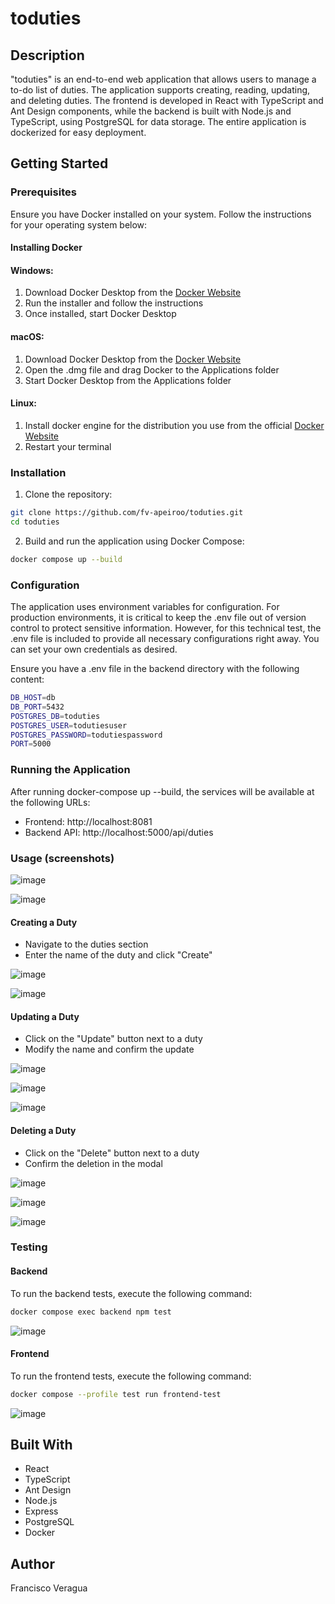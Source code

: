 # toduties

## Description
"toduties" is an end-to-end web application that allows users to manage a to-do list of duties. The application supports creating, reading, updating, and deleting duties. The frontend is developed in React with TypeScript and Ant Design components, while the backend is built with Node.js and TypeScript, using PostgreSQL for data storage. The entire application is dockerized for easy deployment.

## Getting Started
### Prerequisites
Ensure you have Docker installed on your system. Follow the instructions for your operating system below:

#### Installing Docker
#### Windows:

1. Download Docker Desktop from the [Docker Website](https://docs.docker.com/desktop/install/windows-install/)
2. Run the installer and follow the instructions
3. Once installed, start Docker Desktop

#### macOS:

1. Download Docker Desktop from the [Docker Website](https://docs.docker.com/desktop/install/mac-install/)
2. Open the .dmg file and drag Docker to the Applications folder
3. Start Docker Desktop from the Applications folder

#### Linux:

1. Install docker engine for the distribution you use from the official [Docker Website](https://docs.docker.com/engine/install/)
2. Restart your terminal

### Installation

1. Clone the repository:
~~~bash
git clone https://github.com/fv-apeiroo/toduties.git
cd toduties
~~~

2. Build and run the application using Docker Compose:
~~~bash
docker compose up --build
~~~

### Configuration
The application uses environment variables for configuration. For production environments, it is critical to keep the .env file out of version control to protect sensitive information. However, for this technical test, the .env file is included to provide all necessary configurations right away. You can set your own credentials as desired.

Ensure you have a .env file in the backend directory with the following content:
~~~bash
DB_HOST=db
DB_PORT=5432
POSTGRES_DB=toduties
POSTGRES_USER=todutiesuser
POSTGRES_PASSWORD=todutiespassword
PORT=5000
~~~

### Running the Application
After running docker-compose up --build, the services will be available at the following URLs:

- Frontend: http://localhost:8081
- Backend API: http://localhost:5000/api/duties

### Usage (screenshots)
![image](https://github.com/fv-apeiroo/toduties/assets/109788768/766f8a8b-4b3e-48b7-a250-799eef65c695)

![image](https://github.com/fv-apeiroo/toduties/assets/109788768/d29d49a2-0408-4301-90b8-8c710a1d5a9f)

#### Creating a Duty
- Navigate to the duties section
- Enter the name of the duty and click "Create"

![image](https://github.com/fv-apeiroo/toduties/assets/109788768/220784c9-62a1-45db-b718-291170f44a6e)

![image](https://github.com/fv-apeiroo/toduties/assets/109788768/360bbaa4-790f-4b80-862c-250039446980)

#### Updating a Duty
- Click on the "Update" button next to a duty
- Modify the name and confirm the update

![image](https://github.com/fv-apeiroo/toduties/assets/109788768/3eb890d7-0237-41c1-a2b0-11fca6d4ee6e)

![image](https://github.com/fv-apeiroo/toduties/assets/109788768/260d912c-55e0-40c1-a170-6122a47457a2)

![image](https://github.com/fv-apeiroo/toduties/assets/109788768/c8dba533-9f6c-4e2c-b4c1-b84049aedecf)

#### Deleting a Duty
- Click on the "Delete" button next to a duty
- Confirm the deletion in the modal

![image](https://github.com/fv-apeiroo/toduties/assets/109788768/459af816-6fa1-4645-9248-e277426c37b2)

![image](https://github.com/fv-apeiroo/toduties/assets/109788768/2b98269c-b562-435e-993d-3bf7835265ca)

![image](https://github.com/fv-apeiroo/toduties/assets/109788768/b848838d-1c0a-4dbc-9b7e-82994b8cc8b4)

### Testing
#### Backend
To run the backend tests, execute the following command:
~~~bash
docker compose exec backend npm test
~~~

![image](https://github.com/fv-apeiroo/toduties/assets/109788768/739e3ddc-2159-4d7e-85af-33d4c3368bea)

#### Frontend
To run the frontend tests, execute the following command:
~~~bash
docker compose --profile test run frontend-test
~~~

![image](https://github.com/fv-apeiroo/toduties/assets/109788768/b7a718cd-f314-45b0-a9d1-491a61d7e7bd)

## Built With
- React
- TypeScript
- Ant Design
- Node.js
- Express
- PostgreSQL
- Docker

## Author
Francisco Veragua
